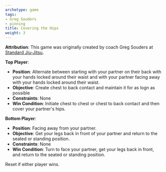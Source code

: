```yaml
---
archetype: game
tags:
- Greg Souders
- pinning
title: Covering the Hips
weight: 3
---
```

**Attribution**: This game was originally created by coach Greg Souders at [Standard Jiu-Jitsu](https://standardjiujitsu.com).

**Top Player**:
  * **Position**: Alternate between starting with your partner on their back with your hands locked around their waist and with your partner facing away with your hands locked around their waist.
  * **Objective**: Create chest to back contact and maintain it for as logn as possible
  * **Constraints**: None
  * **Win Condition**: Initiate chest to chest or chest to back contact and then cover your partner's hips.

**Bottom Player**:
  * **Position**: Facing away from your partner.
  * **Objective**: Get your legs back in front of your partner and return to the seated or standing position.
  * **Constraints**: None
  * **Win Condition**: Turn to face your partner, get your legs back in front, and return to the seated or standing position.

Reset if either player wins.